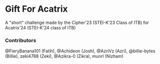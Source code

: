 # Gift For Acatrix

A "short" challenge made by the Cipher'23 (STEI-K'23 Class of ITB) for Acatrix'24 (STEI-K'24 class of ITB)

### Contributors

@FieryBanana101 (Fatih), @Achideon (Josh), @AzriVz (Azri), @billie-bytes (Billie), zeki4788 (Zeki), @Azikra-0 (Zikra), munrl (Nizham)